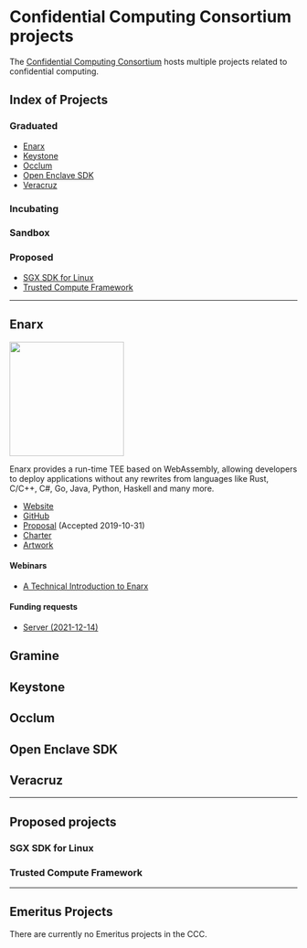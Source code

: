 # Confidential Computing Consortium projects

The [Confidential Computing Consortium](https://confidentialcomputing.io) hosts multiple projects related to confidential computing.

## Index of Projects

### Graduated

* [Enarx](#enarx)
* [Keystone](#keystone)
* [Occlum](#occlum)
* [Open Enclave SDK](#open-enclave-sdk)
* [Veracruz](#veracruz)

### Incubating

### Sandbox

### Proposed

* [SGX SDK for Linux](#sgx-sdk-for-linux)
* [Trusted Compute Framework](#trusted-compute-framework)

---

## Enarx

<img width="200" src="https://github.com/confidential-computing/artwork/raw/main/enarx/enarx-logo-horizontal-black.svg">

Enarx provides a run-time TEE based on WebAssembly, allowing developers to deploy applications without any rewrites from languages like Rust, C/C++, C#, Go, Java, Python, Haskell and many more.

* [Website](https://enarx.dev)
* [GitHub](https://github.com/enarx)
* [Proposal](./Enarx/enarx-proposal.md) (Accepted 2019-10-31)
* [Charter](./Enarx/Enarx_Technical_Charter-2020-02-14.docx)
* [Artwork](https://github.com/confidential-computing/artwork#enarx)

#### Webinars

* [A Technical Introduction to Enarx](https://confidentialcomputing.io/webinar-enarx/)

#### Funding requests

* [Server (2021-12-14)](./Enarx/Enarx_Hardware_Request-2021-12-14.pdf)

## Gramine

## Keystone

## Occlum

## Open Enclave SDK

## Veracruz

---

## Proposed projects

### SGX SDK for Linux

### Trusted Compute Framework

---

## Emeritus Projects

There are currently no Emeritus projects in the CCC.